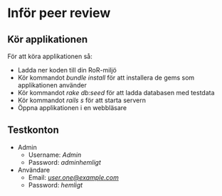 # Inför peer review

## Kör applikationen
För att köra applikationen så:    
<ul>
  <li>Ladda ner koden till din RoR-miljö</li>
  <li>Kör kommandot <i>bundle install</i> för att installera de gems som applikationen använder</li>
  <li>Kör kommandot <i>rake db:seed</i> för att ladda databasen med testdata</li>
  <li>Kör kommandot <i>rails s</i> för att starta servern</li>
  <li>Öppna applikationen i en webbläsare</li>
</ul>


## Testkonton
+ Admin
  + Username: *Admin*
  + Password: *adminhemligt*
+ Användare
  + Email: *user.one@example.com*
  + Password: *hemligt*
